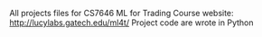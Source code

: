 All projects files for CS7646 ML for Trading
Course website: http://lucylabs.gatech.edu/ml4t/
Project code are wrote in Python
